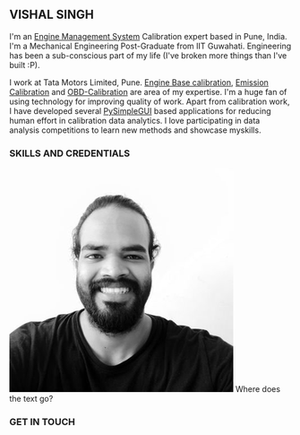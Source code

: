 ## VISHAL SINGH
I'm an [Engine Management System](http://www.autotap.com/techlibrary/intro_to_engine_management.asp) Calibration expert based in Pune, India. I'm a Mechanical Engineering Post-Graduate from IIT Guwahati. Engineering has been a sub-conscious part of my life (I've broken more things than I've built :P).

I work at Tata Motors Limited, Pune. [Engine Base calibration](https://www.mathworks.com/videos/engine-base-calibration-a-model-based-approach-for-the-air-charge-model-calibration-1525331994542.html), [Emission Calibration](https://dieselnet.com/tech/engine_emission-control.php) and [OBD-Calibration](https://x-engineer.org/automotive-engineering/internal-combustion-engines/diagnostics/on-board-diagnostics-obd-modes-operation-diagnostic-services/) are area of my expertise. I'm a huge fan of using technology for improving quality of work. Apart from calibration work, I have developed several [PySimpleGUI](https://pysimplegui.readthedocs.io/en/latest/readme/) based applications for reducing human effort in calibration data analytics. I love participating in data analysis competitions to learn new methods and showcase myskills.


### SKILLS AND CREDENTIALS

![Image](https://github.com/atomandspace/atomandspace.github.io/blob/main/profile/4943IN9U_400x400.jpg) Where does the text go?

### GET IN TOUCH

 ![[](mailto:persecvs@gmail.com)](https://img.icons8.com/color/48/000000/gmail-new.png)    ![[](https://twitter.com/vishal_5ingh)](https://img.icons8.com/color/48/000000/twitter--v1.png)    ![[](https://www.linkedin.com/in/persecvs/)](https://img.icons8.com/fluency/48/000000/linkedin.png)    ![[](https://github.com/atomandspace/)](https://img.icons8.com/color/48/000000/github--v1.png)    ![[](https://www.kaggle.com/atomandspace)](https://img.icons8.com/windows/48/000000/kaggle.png)    ![[](https://www.hackerrank.com/Atomand_space)](https://img.icons8.com/windows/48/000000/hackerrank.png)
